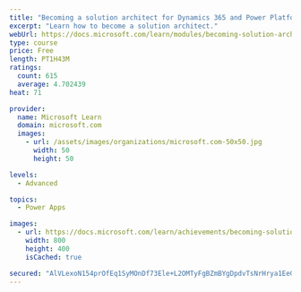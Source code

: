 ```yaml
---
title: "Becoming a solution architect for Dynamics 365 and Power Platform"
excerpt: "Learn how to become a solution architect."
webUrl: https://docs.microsoft.com/learn/modules/becoming-solution-architect/
type: course
price: Free
length: PT1H43M
ratings:
  count: 615
  average: 4.702439
heat: 71

provider:
  name: Microsoft Learn
  domain: microsoft.com
  images:
    - url: /assets/images/organizations/microsoft.com-50x50.jpg
      width: 50
      height: 50

levels:
  - Advanced

topics:
  - Power Apps

images:
  - url: https://docs.microsoft.com/learn/achievements/becoming-solution-architect-social.png
    width: 800
    height: 400
    isCached: true

secured: "AlVLexoN154prOfEq1SyMOnDf73Ele+L2OMTyFgBZmBYgDpdvTsNrHrya1EeGE2TLZH1KY2N3unDBuI2kznITDa/W514hNbhZ0tq4ZH9BhfEs4l+uZLR18FRA82A10a4gXV06lH+5pX+ZfgYAxGSAj/mL/N0fe5UF3DCe6RW/Xbm76FCnQEF3ov4EKEUD3p4wQL2WBnvOBSWtZUHZ55+qP0pCmjWU9qkexkDOr2Z6wiBcPKwFbuHOJ1gs2czkq9u0IR6Q/x2FPA/oPMCLWLUDjRTFefWYnj7a3kwiMjYBAUj2RTvxMWKQHB7GqS2ke6ZcrcYrDE5DuaHYZE4D5tFTeazZTLPt55+8e1bhgxMV+koBH/Ft3o4QRyT4kpmUo4OYd0sm+7UC/y/jOZMLSYUOA==;gNKumAN9Fe1QOkAOUP1xbg=="
---
```


